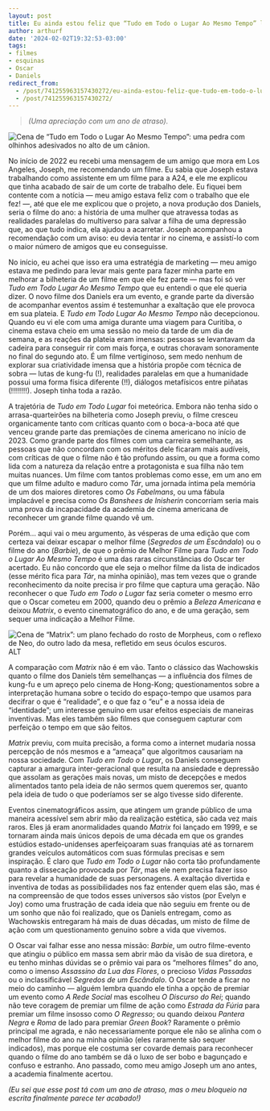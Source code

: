 ```yaml
---
layout: post
title: Eu ainda estou feliz que “Tudo em Todo o Lugar Ao Mesmo Tempo” levou o Oscar de Melhor Filme
author: arthurf
date: '2024-02-02T19:32:53-03:00'
tags:
- filmes
- esquinas
- Oscar
- Daniels
redirect_from: 
  - /post/741255963157430272/eu-ainda-estou-feliz-que-tudo-em-todo-o-lugar-ao
  - /post/741255963157430272/
---
```


> _(Uma apreciação com um ano de atraso)._

![Cena de “Tudo em Todo o Lugar Ao Mesmo Tempo”: uma pedra com olhinhos adesivados no alto de um cânion.](https://64.media.tumblr.com/0d9616ab5f68b9b5f02d37c59393b70a/d66c31df4acc4307-8a/s640x960/53654fcec3768d6d5edb8d4448a38d184f46275c.jpg)

No início de 2022 eu recebi uma mensagem de um amigo que mora em Los Angeles, Joseph, me recomendando um filme. Eu sabia que Joseph estava trabalhando como assistente em um filme para a A24, e ele me explicou que tinha acabado de sair de um corte de trabalho dele. Eu fiquei bem contente com a notícia — meu amigo estava feliz com o trabalho que ele fez! —, até que ele me explicou que o projeto, a nova produção dos Daniels, seria o filme do ano: a história de uma mulher que atravessa todas as realidades paralelas do multiverso para salvar a filha de uma depressão que, ao que tudo indica, ela ajudou a acarretar. Joseph acompanhou a recomendação com um aviso: eu devia tentar ir no cinema, e assistí-lo com o maior número de amigos que eu conseguisse.

No início, eu achei que isso era uma estratégia de marketing — meu amigo estava me pedindo para levar mais gente para fazer minha parte em melhorar a bilheteria de um filme em que ele fez parte — mas foi só ver _Tudo em Todo Lugar Ao Mesmo Tempo_ que eu entendi o que ele queria dizer. O novo filme dos Daniels era um evento, e grande parte da diversão de acompanhar eventos assim é testemunhar a exaltação que ele provoca em sua plateia. E _Tudo em Todo Lugar Ao Mesmo Tempo_ não decepcionou. Quando eu vi ele com uma amiga durante uma viagem para Curitiba, o cinema estava cheio em uma sessão no meio da tarde de um dia de semana, e as reações da plateia eram imensas: pessoas se levantavam da cadeira para conseguir rir com mais força, e outras choravam sonoramente no final do segundo ato. É um filme vertiginoso, sem medo nenhum de explorar sua criatividade imensa que a história propõe com técnica de sobra — lutas de kung-fu (!), realidades paralelas em que a humanidade possui uma forma física diferente (!!), diálogos metafísicos entre piñatas (!!!!!!!!). Joseph tinha toda a razão.

A trajetória de _Tudo em Todo Lugar_ foi meteórica. Embora não tenha sido o arrasa-quarteirões na bilheteria como Joseph previu, o filme cresceu organicamente tanto com críticas quanto com o boca-a-boca até que venceu grande parte das premiações de cinema americano no início de 2023. Como grande parte dos filmes com uma carreira semelhante, as pessoas que não concordam com os méritos dele ficaram mais audíveis, com críticas de que o filme não é tão profundo assim, ou que a forma como lida com a natureza da relação entre a protagonista e sua filha não tem muitas nuances. Um filme com tantos problemas como esse, em um ano em que um filme adulto e maduro como _Tár_, uma jornada íntima pela memória de um dos maiores diretores como _Os Fabelmans_, ou uma fábula implacável e precisa como _Os Banshees de Inisherin_ concorriam seria mais uma prova da incapacidade da academia de cinema americana de reconhecer um grande filme quando vê um.

Porém… aqui vai o meu argumento, às vésperas de uma edição que com certeza vai deixar escapar o melhor filme (_Segredos de um Escândalo_) ou o filme do ano (_Barbie_), de que o prêmio de Melhor Filme para _Tudo em Todo o Lugar Ao Mesmo Tempo_ é uma das raras circunstâncias do Oscar ter acertado. Eu não concordo que ele seja o melhor filme da lista de indicados (esse mérito fica para _Tár_, na minha opinião), mas tem vezes que o grande reconhecimento da noite precisa ir pro filme que captura uma geração. Não reconhecer o que _Tudo em Todo o Lugar_ faz seria cometer o mesmo erro que o Oscar cometeu em 2000, quando deu o prêmio a _Beleza Americana_ e deixou _Matrix_, o evento cinematográfico do ano, e de uma geração, sem sequer uma indicação a Melhor Filme.

![Cena de “Matrix”: um plano fechado do rosto de Morpheus, com o reflexo de Neo, do outro lado da mesa, refletido em seus óculos escuros.](https://64.media.tumblr.com/72b87edbaac6b7e52aa474206e623834/d66c31df4acc4307-ff/s640x960/b429c603f6d6ad4110751a657dd39ee8aaf1a39e.jpg)ALT

A comparação com _Matrix_ não é em vão. Tanto o clássico das Wachowskis quanto o filme dos Daniels têm semelhanças — a influência dos filmes de kung-fu e um apreço pelo cinema de Hong-Kong; questionamentos sobre a interpretação humana sobre o tecido do espaço-tempo que usamos para decifrar o que é “realidade”, e o que faz o “eu” e a nossa ideia de “identidade”; um interesse genuíno em usar efeitos especiais de maneiras inventivas. Mas eles também são filmes que conseguem capturar com perfeição o tempo em que são feitos.

_Matrix_ previu, com muita precisão, a forma como a internet mudaria nossa percepção de nós mesmos e a “ameaça” que algoritmos causariam na nossa sociedade. Com _Tudo em Todo o Lugar_, os Daniels conseguem capturar a amargura inter-geracional que resulta na ansiedade e depressão que assolam as gerações mais novas, um misto de decepções e medos alimentados tanto pela ideia de não sermos quem queremos ser, quanto pela ideia de tudo o que poderíamos ser se algo tivesse sido diferente.

Eventos cinematográficos assim, que atingem um grande público de uma maneira acessível sem abrir mão da realização estética, são cada vez mais raros. Eles já eram anormalidades quando _Matrix_ foi lançado em 1999, e se tornaram ainda mais únicos depois de uma década em que os grandes estúdios estado-unidenses aperfeiçoaram suas franquias até as tornarem grandes veículos automáticos com suas fórmulas precisas e sem inspiração. É claro que _Tudo em Todo o Lugar_ não corta tão profundamente quanto a dissecação provocada por _Tár_, mas ele nem precisa fazer isso para revelar a humanidade de suas personagens. A exaltação divertida e inventiva de todas as possibilidades nos faz entender quem elas são, mas é na compreensão de que todos esses universos são vistos (por Evelyn e Joy) como uma frustração de cada ideia que não seguiu em frente ou de um sonho que não foi realizado, que os Daniels entregam, como as Wachowskis entregaram há mais de duas décadas, um misto de filme de ação com um questionamento genuíno sobre a vida que vivemos.

O Oscar vai falhar esse ano nessa missão: _Barbie_, um outro filme-evento que atingiu o público em massa sem abrir mão da visão de sua diretora, e eu tenho minhas dúvidas se o prêmio vai para os “melhores filmes” do ano, como o imenso _Assassino da Lua das Flores_, o precioso _Vidas Passadas_ ou o inclassificável _Segredos de um Escândalo_. O Oscar tende a ficar no meio do caminho — alguém lembra quando ele tinha a opção de premiar um evento como _A Rede Social_ mas escolheu _O Discurso do Rei_; quando não teve coragem de premiar um filme de ação como _Estrada da Fúria_ para premiar um filme insosso como _O Regresso_; ou quando deixou _Pantera Negra_ e _Roma_ de lado para premiar _Green Book_? Raramente o prêmio principal me agrada, e não necessariamente porque ele não se alinha com o melhor filme do ano na minha opinião (eles raramente são sequer indicados), mas porque ele costuma ser covarde demais para reconhecer quando o filme do ano também se dá o luxo de ser bobo e bagunçado e confuso e estranho. Ano passado, como meu amigo Joseph um ano antes, a academia finalmente acertou.

_(Eu sei que esse post tá com um ano de atraso, mas o meu bloqueio na escrita finalmente parece ter acabado!)_

